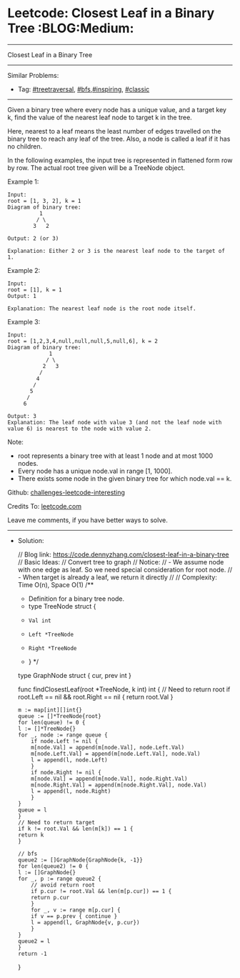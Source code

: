 
# Leetcode: Closest Leaf in a Binary Tree     :BLOG:Medium:

---

Closest Leaf in a Binary Tree  

---

Similar Problems:  

-   Tag: [#treetraversal](https://code.dennyzhang.com/tag/treetraversal), [#bfs](https://code.dennyzhang.com/tag/bfs),[#inspiring](https://code.dennyzhang.com/tag/inspiring), [#classic](https://code.dennyzhang.com/tag/classic)

---

Given a binary tree where every node has a unique value, and a target key k, find the value of the nearest leaf node to target k in the tree.  

Here, nearest to a leaf means the least number of edges travelled on the binary tree to reach any leaf of the tree. Also, a node is called a leaf if it has no children.  

In the following examples, the input tree is represented in flattened form row by row. The actual root tree given will be a TreeNode object.  

Example 1:  

    Input:
    root = [1, 3, 2], k = 1
    Diagram of binary tree:
              1
             / \
            3   2
    
    Output: 2 (or 3)
    
    Explanation: Either 2 or 3 is the nearest leaf node to the target of 1.

Example 2:  

    Input:
    root = [1], k = 1
    Output: 1
    
    Explanation: The nearest leaf node is the root node itself.

Example 3:  

    Input:
    root = [1,2,3,4,null,null,null,5,null,6], k = 2
    Diagram of binary tree:
                 1
                / \
               2   3
              /
             4
            /
           5
          /
         6
    
    Output: 3
    Explanation: The leaf node with value 3 (and not the leaf node with value 6) is nearest to the node with value 2.

Note:  

-   root represents a binary tree with at least 1 node and at most 1000 nodes.
-   Every node has a unique node.val in range [1, 1000].
-   There exists some node in the given binary tree for which node.val == k.

Github: [challenges-leetcode-interesting](https://github.com/DennyZhang/challenges-leetcode-interesting/tree/master/closest-leaf-in-a-binary-tree)  

Credits To: [leetcode.com](https://leetcode.com/problems/closest-leaf-in-a-binary-tree/description/)  

Leave me comments, if you have better ways to solve.  

---

-   Solution:

    // Blog link: https://code.dennyzhang.com/closest-leaf-in-a-binary-tree
    // Basic Ideas:
    // Convert tree to graph
    // Notice:
    // - We assume node with one edge as leaf. So we need special consideration for root node.
    // - When target is already a leaf, we return it directly
    //
    // Complexity: Time O(n), Space O(1)
    /**
     * Definition for a binary tree node.
     * type TreeNode struct {
     *     Val int
     *     Left *TreeNode
     *     Right *TreeNode
     * }
     */
    
    type GraphNode struct {
        cur, prev int
    }
    
    func findClosestLeaf(root *TreeNode, k int) int {
        // Need to return root
        if root.Left == nil && root.Right == nil { 
    	return root.Val 
        }
    
        m := map[int][]int{}
        queue := []*TreeNode{root}
        for len(queue) != 0 {
    	l := []*TreeNode{}
    	for _, node := range queue {
    	    if node.Left != nil {
    		m[node.Val] = append(m[node.Val], node.Left.Val)
    		m[node.Left.Val] = append(m[node.Left.Val], node.Val)
    		l = append(l, node.Left)
    	    }
    	    if node.Right != nil {
    		m[node.Val] = append(m[node.Val], node.Right.Val)
    		m[node.Right.Val] = append(m[node.Right.Val], node.Val)
    		l = append(l, node.Right)
    	    }
    	}
    	queue = l
        }
        // Need to return target
        if k != root.Val && len(m[k]) == 1 {
    	return k
        }
    
        // bfs
        queue2 := []GraphNode{GraphNode{k, -1}}
        for len(queue2) != 0 {
    	l := []GraphNode{}
    	for _, p := range queue2 {
    	    // avoid return root
    	    if p.cur != root.Val && len(m[p.cur]) == 1 {
    		return p.cur
    	    }
    	    for _, v := range m[p.cur] {
    		if v == p.prev { continue }
    		l = append(l, GraphNode{v, p.cur})
    	    }
    	}
    	queue2 = l
        }
        return -1
    }


